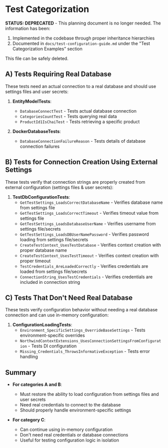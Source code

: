 # Test Categorization

**STATUS: DEPRECATED** - This planning document is no longer needed. The information has been:
1. Implemented in the codebase through proper inheritance hierarchies
2. Documented in `docs/test-configuration-guide.md` under the "Test Categorization Examples" section

This file can be safely deleted.

## A) Tests Requiring Real Database

These tests need an actual connection to a real database and should use settings files and user secrets:

1. **EntityModelTests**:
   - `DatabaseConnectTest` - Tests actual database connection
   - `CategoriesCountTest` - Tests querying real data
   - `ProductId1IsChaiTest` - Tests retrieving a specific product

2. **DockerDatabaseTests**:
   - `DatabaseConnectionFailureReason` - Tests details of database connection failures

## B) Tests for Connection Creation Using External Settings

These tests verify that connection strings are properly created from external configuration (settings files & user secrets):

1. **TestDbConfigurationTests**:
   - `GetTestSettings_LoadsCorrectDatabaseName` - Verifies database name from settings file
   - `GetTestSettings_LoadsCorrectTimeout` - Verifies timeout value from settings file
   - `GetTestSettings_LoadsDatabaseUserName` - Verifies username from settings file/secrets
   - `GetTestSettings_LoadsDBUserNamePassword` - Verifies password loading from settings file/secrets
   - `CreateTestContext_UsesTestDatabase` - Verifies context creation with proper database name
   - `CreateTestContext_UsesTestTimeout` - Verifies context creation with proper timeout
   - `TestCredentials_AreLoadedCorrectly` - Verifies credentials are loaded from settings file/secrets
   - `ConnectionString_UsesTestCredentials` - Verifies credentials are included in connection string

## C) Tests That Don't Need Real Database

These tests verify configuration behavior without needing a real database connection and can use in-memory configuration:

1. **ConfigurationLoadingTests**:
   - `Environment_SpecificSettings_OverrideBaseSettings` - Tests environment-specific overrides
   - `NorthwindContextExtensions_UsesConnectionSettingsFromConfiguration` - Tests DI configuration
   - `Missing_Credentials_ThrowsInformativeException` - Tests error handling

## Summary

- **For categories A and B**:
  - Must restore the ability to load configuration from settings files and user secrets
  - Need real credentials to connect to the database
  - Should properly handle environment-specific settings

- **For category C**:
  - Can continue using in-memory configuration
  - Don't need real credentials or database connections
  - Useful for testing configuration logic in isolation